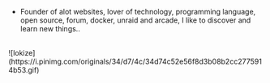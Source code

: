 
- Founder of alot websites, lover of technology, programming language, open source, forum, docker, unraid and arcade, I like to discover and learn new things..
<br>
![lokize](https://i.pinimg.com/originals/34/d7/4c/34d74c52e56f8d3b08b2cc2775914b53.gif)
